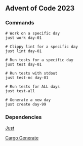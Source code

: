
## Advent of Code 2023

### Commands

```
# Work on a specific day
just work day-01  

# Clippy lint for a specific day
just lint day-01

# Run tests for a specific day
just test day-01

# Run tests with stdout
just test-nc day-01

# Run tests for ALL days
just test-all

# Generate a new day
just create day-99
```

### Dependencies

[Just](https://just.systems/)

[Cargo Generate](https://cargo-generate.github.io/cargo-generate/)
